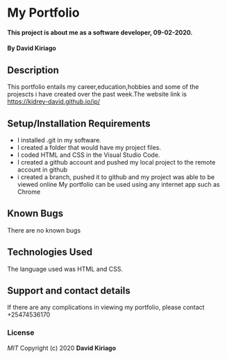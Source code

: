 # My Portfolio
#### This project is about me as a software developer, 09-02-2020.
#### By **David Kiriago**
## Description
This portfolio entails my career,education,hobbies and some of the projescts i have created over the past week.The website link is https://kidrey-david.github.io/ip/
## Setup/Installation Requirements
* I installed .git in my software.
* I created a folder that would have my project files.
* I coded HTML and CSS in the Visual Studio Code.
* I created a github account and pushed my local project to the remote account in github
* i created a branch, pushed it to github and my project was able to be viewed online
My portfolio can be used using any internet app such as Chrome
## Known Bugs
There are no known bugs
## Technologies Used
The language used was HTML and CSS.
## Support and contact details
If there are any complications in viewing my portfolio, please contact +25474536170
### License
*MIT*
Copyright (c) 2020 **David Kiriago**
